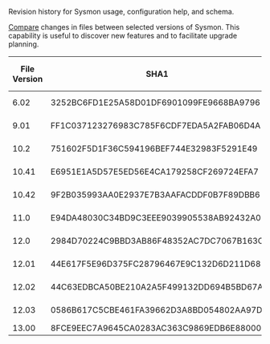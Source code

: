 Revision history for Sysmon usage, configuration help, and schema.

[Compare](https://github.com/dstaulcu/SysmonVersionHistory/compare) changes in files between selected versions of Sysmon. This capability is useful to discover new features and to facilitate upgrade planning.

| File Version | SHA1 | Digital Signature Date |
|--------------|------|--------------------------|
| 6.02 | 3252BC6FD1E25A58D01DF6901099FE9668BA9796 | 05/17/2017 02:02:00 |
| 9.01 | FF1C037123276983C785F6CDF7EDA5A2FAB06D4A | 03/11/2019 14:58:00 |
| 10.2 | 751602F5D1F36C594196BEF744E32983F5291E49 | 06/28/2019 11:10:00 |
| 10.41 | E6951E1A5D57E5ED56E4CA179258CF269724EFA7 | 09/16/2019 02:46:00 |
| 10.42 | 9F2B035993AA0E2937E7B3AAFACDDF0B7F89DBB6 | 12/10/2019 16:57:00 |
| 11.0 | E94DA48030C34BD9C3EEE9039905538AB92432A0 | 02/10/2020 16:07:00 |
| 12.0 | 2984D70224C9BBD3AB86F48352AC7DC7067B163C | 09/09/2020 16:30:00 |
| 12.01 | 44E617F5E96D375FC28796467E9C132D6D211D68 | 10/12/2020 12:46:00 |
| 12.02 | 44C63EDBCA50BE210A2A5F499132DD694B5BD67A | 11/04/2020 05:52:00 |
| 12.03 | 0586B617C5CBE461FA39662D3A8BD054802AA97D | 11/23/2020 11:25:00 |
| 13.00 | 8FCE9EEC7A9645CA0283AC363C9869EDB6E88000 |  |
